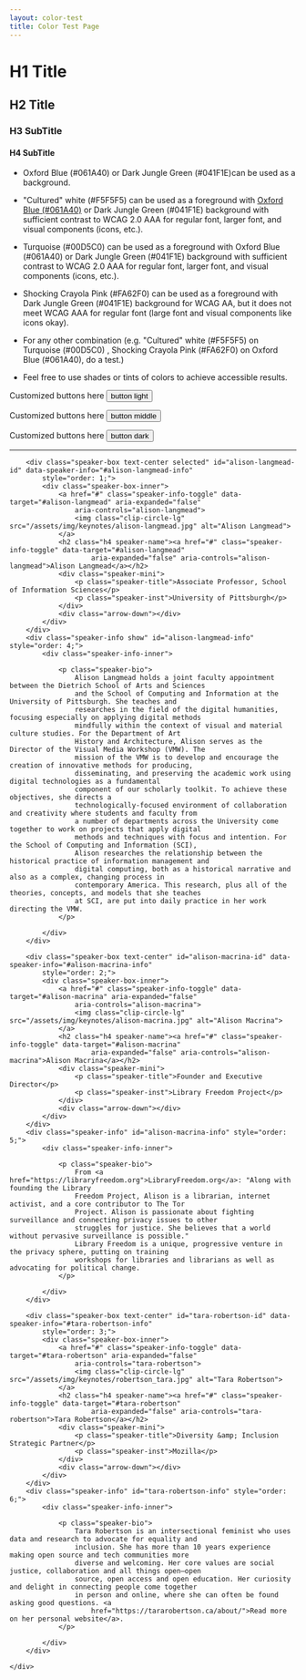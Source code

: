 ```yaml
---
layout: color-test
title: Color Test Page
---
```


# H1 Title
## H2 Title
### H3 SubTitle
#### H4 SubTitle



- Oxford Blue (#061A40) or Dark Jungle Green (#041F1E)can be used as a background.

- "Cultured" white (#F5F5F5) can be used as a foreground with [Oxford Blue (#061A40)](https://github.com/code4lib/2021.code4lib.org/wiki/2021---Banner-and-Color-scheme) or Dark Jungle Green (#041F1E) background with sufficient contrast to WCAG 2.0 AAA for regular font, larger font, and
visual components (icons, etc.).

- Turquoise (#00D5C0) can be used as a foreground with Oxford Blue (#061A40) or Dark Jungle Green (#041F1E) background
with sufficient contrast to WCAG 2.0 AAA for regular font, larger font, and visual components (icons, etc.).

- Shocking Crayola Pink (#FA62F0) can be used as a foreground with Dark Jungle Green (#041F1E) background for WCAG AA,
but it does not meet WCAG AAA for regular font (large font and visual components like icons okay).

- For any other combination (e.g. "Cultured" white (#F5F5F5) on Turquoise (#00D5C0) , Shocking Crayola Pink (#FA62F0) on
Oxford Blue (#061A40), do a test.)

- Feel free to use shades or tints of colors to achieve accessible results.

<div class="mt-5">
    <p>Customized buttons here <button class="btn ct-btn-light">button light</button> </p>
    <p>Customized buttons here <button class="btn ct-btn-middle">button middle</button> </p>
    <p>Customized buttons here <button class="btn ct-btn-dark">button dark</button> </p>
</div>

---

<div class="row">
    <div class="col-12 speaker-sequence sequence">

        <div class="speaker-box text-center selected" id="alison-langmead-id" data-speaker-info="#alison-langmead-info"
            style="order: 1;">
            <div class="speaker-box-inner">
                <a href="#" class="speaker-info-toggle" data-target="#alison-langmead" aria-expanded="false"
                    aria-controls="alison-langmead">
                    <img class="clip-circle-lg" src="/assets/img/keynotes/alison-langmead.jpg" alt="Alison Langmead">
                </a>
                <h2 class="h4 speaker-name"><a href="#" class="speaker-info-toggle" data-target="#alison-langmead"
                        aria-expanded="false" aria-controls="alison-langmead">Alison Langmead</a></h2>
                <div class="speaker-mini">
                    <p class="speaker-title">Associate Professor, School of Information Sciences</p>
                    <p class="speaker-inst">University of Pittsburgh</p>
                </div>
                <div class="arrow-down"></div>
            </div>
        </div>
        <div class="speaker-info show" id="alison-langmead-info" style="order: 4;">
            <div class="speaker-info-inner">

                <p class="speaker-bio">
                    Alison Langmead holds a joint faculty appointment between the Dietrich School of Arts and Sciences
                    and the School of Computing and Information at the University of Pittsburgh. She teaches and
                    researches in the field of the digital humanities, focusing especially on applying digital methods
                    mindfully within the context of visual and material culture studies. For the Department of Art
                    History and Architecture, Alison serves as the Director of the Visual Media Workshop (VMW). The
                    mission of the VMW is to develop and encourage the creation of innovative methods for producing,
                    disseminating, and preserving the academic work using digital technologies as a fundamental
                    component of our scholarly toolkit. To achieve these objectives, she directs a
                    technologically-focused environment of collaboration and creativity where students and faculty from
                    a number of departments across the University come together to work on projects that apply digital
                    methods and techniques with focus and intention. For the School of Computing and Information (SCI),
                    Alison researches the relationship between the historical practice of information management and
                    digital computing, both as a historical narrative and also as a complex, changing process in
                    contemporary America. This research, plus all of the theories, concepts, and models that she teaches
                    at SCI, are put into daily practice in her work directing the VMW.
                </p>

            </div>
        </div>

        <div class="speaker-box text-center" id="alison-macrina-id" data-speaker-info="#alison-macrina-info"
            style="order: 2;">
            <div class="speaker-box-inner">
                <a href="#" class="speaker-info-toggle" data-target="#alison-macrina" aria-expanded="false"
                    aria-controls="alison-macrina">
                    <img class="clip-circle-lg" src="/assets/img/keynotes/alison-macrina.jpg" alt="Alison Macrina">
                </a>
                <h2 class="h4 speaker-name"><a href="#" class="speaker-info-toggle" data-target="#alison-macrina"
                        aria-expanded="false" aria-controls="alison-macrina">Alison Macrina</a></h2>
                <div class="speaker-mini">
                    <p class="speaker-title">Founder and Executive Director</p>
                    <p class="speaker-inst">Library Freedom Project</p>
                </div>
                <div class="arrow-down"></div>
            </div>
        </div>
        <div class="speaker-info" id="alison-macrina-info" style="order: 5;">
            <div class="speaker-info-inner">

                <p class="speaker-bio">
                    From <a href="https://libraryfreedom.org">LibraryFreedom.org</a>: "Along with founding the Library
                    Freedom Project, Alison is a librarian, internet activist, and a core contributor to The Tor
                    Project. Alison is passionate about fighting surveillance and connecting privacy issues to other
                    struggles for justice. She believes that a world without pervasive surveillance is possible."
                    Library Freedom is a unique, progressive venture in the privacy sphere, putting on training
                    workshops for libraries and librarians as well as advocating for political change.
                </p>

            </div>
        </div>

        <div class="speaker-box text-center" id="tara-robertson-id" data-speaker-info="#tara-robertson-info"
            style="order: 3;">
            <div class="speaker-box-inner">
                <a href="#" class="speaker-info-toggle" data-target="#tara-robertson" aria-expanded="false"
                    aria-controls="tara-robertson">
                    <img class="clip-circle-lg" src="/assets/img/keynotes/robertson_tara.jpg" alt="Tara Robertson">
                </a>
                <h2 class="h4 speaker-name"><a href="#" class="speaker-info-toggle" data-target="#tara-robertson"
                        aria-expanded="false" aria-controls="tara-robertson">Tara Robertson</a></h2>
                <div class="speaker-mini">
                    <p class="speaker-title">Diversity &amp; Inclusion Strategic Partner</p>
                    <p class="speaker-inst">Mozilla</p>
                </div>
                <div class="arrow-down"></div>
            </div>
        </div>
        <div class="speaker-info" id="tara-robertson-info" style="order: 6;">
            <div class="speaker-info-inner">

                <p class="speaker-bio">
                    Tara Robertson is an intersectional feminist who uses data and research to advocate for equality and
                    inclusion. She has more than 10 years experience making open source and tech communities more
                    diverse and welcoming. Her core values are social justice, collaboration and all things open–open
                    source, open access and open education. Her curiosity and delight in connecting people come together
                    in person and online, where she can often be found asking good questions. <a
                        href="https://tararobertson.ca/about/">Read more on her personal website</a>.
                </p>

            </div>
        </div>

    </div>
</div>
